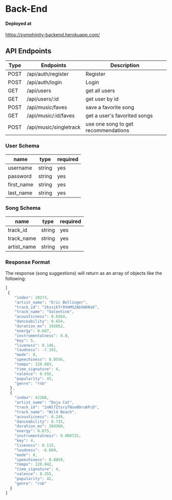 # Back-End

#### Deployed at 
https://symphinity-backend.herokuapp.com/

## API Endpoints
| Type | Endpoints              | Description                        |
| ---- | ---------------------- | ---------------------------------- |
| POST | /api/auth/register     | Register                           |
| POST | /api/auth/login        | Login                              |
| GET  | /api/users             | get all users                      |
| GET  | /api/users/:id         | get user by id                     |
| POST | /api/music/faves       | save a favorite song               |
| GET  | /api/music/:id/faves   | get a user's favorited songs       |
| POST | /api/music/singletrack | use one song to get recommendations|



### User Schema

| name       | type      | required |
| ---------- | --------- | -------- |
| username   | string    | yes      |
| password   | string    | yes      |
| first_name | string    | yes      |
| last_name  | string    | yes      |

### Song Schema 

| name        | type    | required |
| ----------- | --------| -------- |
| track_id    | string  | yes      |
| track_name  | string  | yes      |
| artist_name | string  | yes      |

### Response Format 
The response (song suggestions) will return as an array of objects like the following: 
```javascript
[
 {
    "index": 20273,
    "artist_name": "Eric Bellinger",
    "track_id": "2kssikTr9YmMS2Ab5WXNsK",
    "track_name": "Valentine",
    "acousticness": 0.0264,
    "danceability": 0.654,
    "duration_ms": 192052,
    "energy": 0.607,
    "instrumentalness": 0.0,
    "key": 5,
    "liveness": 0.146,
    "loudness": -7.191,
    "mode": 0,
    "speechiness": 0.0556,
    "tempo": 120.003,
    "time_signature": 4,
    "valence": 0.592,
    "popularity": 43,
    "genre": "rnb"
  },
  {
    "index": 42268,
    "artist_name": "Doja Cat",
    "track_id": "2nNlfZtsryTNse0Oru6FcO",
    "track_name": "Wild Beach",
    "acousticness": 0.249,
    "danceability": 0.715,
    "duration_ms": 204360,
    "energy": 0.675,
    "instrumentalness": 0.000725,
    "key": 4,
    "liveness": 0.115,
    "loudness": -6.669,
    "mode": 0,
    "speechiness": 0.0859,
    "tempo": 120.042,
    "time_signature": 4,
    "valence": 0.355,
    "popularity": 42,
    "genre": "rnb"
  }
]
```
